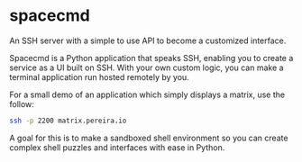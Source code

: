 # spacecmd

An SSH server with a simple to use API to become a customized interface.

Spacecmd is a Python application that speaks SSH, enabling you to create a service as a UI built on SSH. With your own custom logic, you can make a terminal application run hosted remotely by you.

For a small demo of an application which simply displays a matrix, use the follow:
```bash
ssh -p 2200 matrix.pereira.io
```

A goal for this is to make a sandboxed shell environment so you can create complex shell puzzles and interfaces with ease in Python.
